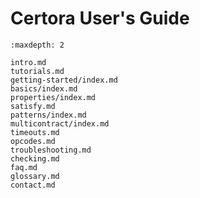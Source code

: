 Certora User's Guide
====================

```{toctree}
:maxdepth: 2

intro.md
tutorials.md
getting-started/index.md
basics/index.md
properties/index.md
satisfy.md
patterns/index.md
multicontract/index.md
timeouts.md
opcodes.md
troubleshooting.md
checking.md
faq.md
glossary.md
contact.md
```

